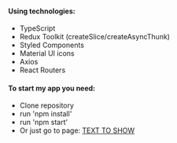 #### Using technologies:

- TypeScript
- Redux Toolkit (createSlice/createAsyncThunk)
- Styled Components
- Material UI icons
- Axios
- React Routers

#### To start my app you need:

- Clone repository
- run 'npm install'
- run 'npm start'
- Or just go to page: [TEXT TO SHOW](https://marty-post-test-task.netlify.app/)
